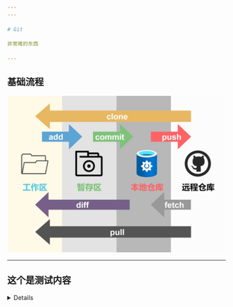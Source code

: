 ```yaml
---
---

# Git

非常难的东西

---
```


## 基础流程

![git流程](.src/git流程.jpg)

---

## 这个是测试内容

<details>
<iframe class="videoIframe" width="100%" height="400px" src="//player.bilibili.com/player.html?&bvid=BV1r3411F7kn"> </iframe>
</details>
